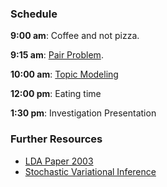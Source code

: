 ### Schedule

**9:00 am**: Coffee and not pizza.

**9:15 am**: [Pair Problem](pair.md).

**10:00 am**: [Topic Modeling](Topic_Modeling.pdf)

**12:00 pm**: Eating time

**1:30 pm**: Investigation Presentation


### Further Resources
* [LDA Paper 2003](LDA_blei03a.pdf)
* [Stochastic Variational Inference](SVI_HoffmanBleiWangPaisley2013.pdf)